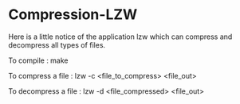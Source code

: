 # Compression-LZW

Here is a little notice of the application lzw which can compress and decompress all types of files.

To compile : make

To compress a file :
lzw -c <file_to_compress> <file_out>

To decompress a file :
lzw -d <file_compressed> <file_out>  
